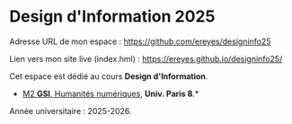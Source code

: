 # Design d'Information 2025

Adresse URL de mon espace : https://github.com/ereyes/designinfo25

Lien vers mon site live (index.hml) : https://ereyes.github.io/designinfo25/

Cet espace est dédié au cours **Design d'Information**.
* [M2 **GSI**, Humanités numériques](https://humanites-numeriques.univ-paris8.fr/-Master-GSI-), **Univ. Paris 8**.*

Année universitaire : 2025-2026.

